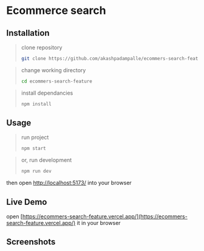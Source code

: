 # Ecommerce search

## Installation

> clone repository
>
> ```bash
> git clone https://github.com/akashpadampalle/ecommers-search-feature.git
> ```

> change working directory
>
> ```bash
> cd ecommers-search-feature
> ```

> install dependancies
>
> ```bash
> npm install
> ```

## Usage

> run project
>
> ```bash
> npm start
> ```

> or, run development
>
> ```bash
> npm run dev
> ```

then open [http://localhost:5173/](http://localhost:5173/https://) into your browser


## Live Demo

open [https://ecommers-search-feature.vercel.app/](https://ecommers-search-feature.vercel.app/) it in your browser


## Screenshots
